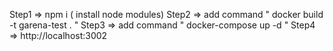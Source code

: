 
Step1 => npm i ( install node modules)
Step2 => add command " docker build -t garena-test . "
Step3 => add command " docker-compose up -d "
Step4 => http://localhost:3002